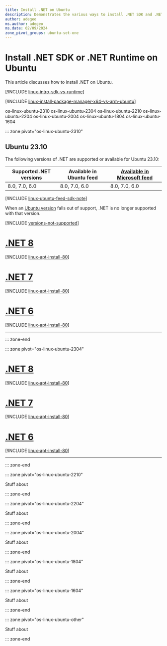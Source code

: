 ```yaml
---
title: Install .NET on Ubuntu
description: Demonstrates the various ways to install .NET SDK and .NET Runtime on Ubuntu
author: adegeo
ms.author: adegeo
ms.date: 02/09/2024
zone_pivot_groups: ubuntu-set-one
---
```


# Install .NET SDK or .NET Runtime on Ubuntu

This article discusses how to install .NET on Ubuntu.

[!INCLUDE [linux-intro-sdk-vs-runtime](includes/linux-intro-sdk-vs-runtime.md)]

[!INCLUDE [linux-install-package-manager-x64-vs-arm-ubuntu](includes/linux-install-package-manager-x64-vs-arm-ubuntu.md)]

os-linux-ubuntu-2310
os-linux-ubuntu-2304
os-linux-ubuntu-2210
os-linux-ubuntu-2204
os-linux-ubuntu-2004
os-linux-ubuntu-1804
os-linux-ubuntu-1604

::: zone pivot="os-linux-ubuntu-2310"

## Ubuntu 23.10

The following versions of .NET are supported or available for Ubuntu 23.10:

| Supported .NET versions | Available in Ubuntu feed | [Available in Microsoft feed](linux-ubuntu.md#register-the-microsoft-package-repository) |
|-------------------------|--------------------------|-----------------------------------|
| 8.0, 7.0, 6.0           | 8.0, 7.0, 6.0            | 8.0, 7.0, 6.0                     |

[!INCLUDE [linux-ubuntu-feed-sdk-note](includes/linux-ubuntu-feed-sdk-note.md)]

When an [Ubuntu version](https://wiki.ubuntu.com/Releases) falls out of support, .NET is no longer supported with that version.

[!INCLUDE [versions-not-supported](includes/versions-not-supported.md)]

# [.NET 8](#tab/dotnet8)

[!INCLUDE [linux-apt-install-80](includes/linux-install-80-apt.md)]

# [.NET 7](#tab/dotnet7)

[!INCLUDE [linux-apt-install-80](includes/linux-install-70-apt.md)]

# [.NET 6](#tab/dotnet6)

[!INCLUDE [linux-apt-install-80](includes/linux-install-60-apt.md)]

---

::: zone-end

::: zone pivot="os-linux-ubuntu-2304"

# [.NET 8](#tab/dotnet8)

[!INCLUDE [linux-apt-install-80](includes/linux-install-80-apt.md)]

# [.NET 7](#tab/dotnet7)

[!INCLUDE [linux-apt-install-80](includes/linux-install-70-apt.md)]

# [.NET 6](#tab/dotnet6)

[!INCLUDE [linux-apt-install-80](includes/linux-install-60-apt.md)]

---

::: zone-end

::: zone pivot="os-linux-ubuntu-2210"

Stuff about

::: zone-end

::: zone pivot="os-linux-ubuntu-2204"

Stuff about

::: zone-end

::: zone pivot="os-linux-ubuntu-2004"

Stuff about

::: zone-end

::: zone pivot="os-linux-ubuntu-1804"

Stuff about

::: zone-end

::: zone pivot="os-linux-ubuntu-1604"

Stuff about

::: zone-end

::: zone pivot="os-linux-ubuntu-other"

Stuff about

::: zone-end
